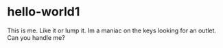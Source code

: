 # hello-world1
This is me. Like it or lump it. Im a maniac on the keys looking for an outlet. Can you handle me? 
